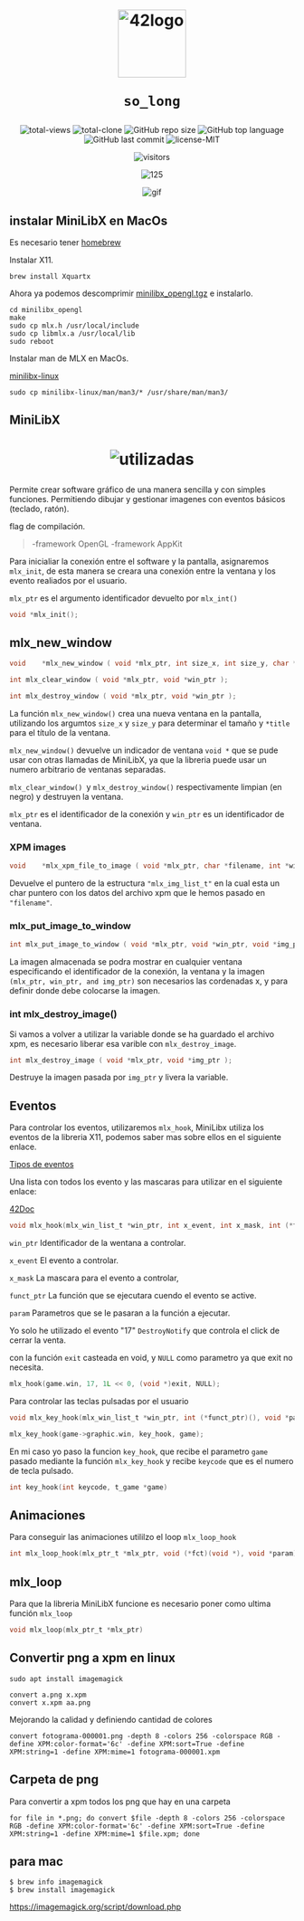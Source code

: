 <h1 align="center">
  <img  width="120" alt="42logo"  src="https://user-images.githubusercontent.com/19689770/129336866-169b0dc7-ea41-47d4-b50a-d466508031af.png">
  
	so_long
</h1>

 <p align="center">
<img alt="total-views" src="https://img.shields.io/badge/views-1-blue">
<img alt="total-clone" src="https://img.shields.io/badge/clone-64-blue">
<img alt="GitHub repo size" src="https://img.shields.io/github/repo-size/nach131/so_long">
<img alt="GitHub top language" src="https://img.shields.io/github/languages/top/nach131/so_long">
<img alt="GitHub last commit" src="https://img.shields.io/github/last-commit/nach131/so_long">
<img alt="license-MIT" src="https://img.shields.io/badge/license-MIT-blue">
</p>

<span align="center">

![visitors](https://visitor-badge.glitch.me/badge?page_id=nach131.so_long&left_color=green&right_color=blue)

![125](https://github.com/nach131/42Barcelona/blob/main/images/125.png)

![gif](https://github.com/nach131/so_long/blob/doble-puntero/gif/so_long.gif)

</span>


## instalar MiniLibX en MacOs

Es necesario tener [homebrew](https://brew.sh/)

Instalar X11.

	brew install Xquartx

Ahora ya podemos descomprimir [minilibx_opengl.tgz](https://github.com/nach131/so_long/blob/main/grafic_lib/minilibx_opengl.tgz) e instalarlo.

	cd minilibx_opengl
	make
	sudo cp mlx.h /usr/local/include
	sudo cp libmlx.a /usr/local/lib
	sudo reboot

Instalar man de MLX en MacOs.

[minilibx-linux](https://github.com/42Paris/minilibx-linux)

	sudo cp minilibx-linux/man/man3/* /usr/share/man/man3/

## MiniLibX

<h1 align="center">

![utilizadas](https://github.com/nach131/so_long/blob/doble-puntero/utilizadas.png)

</h1>

Permite crear software gráfico de una manera sencilla y con simples funciones. Permitiendo dibujar y gestionar imagenes con eventos básicos (teclado, ratón).

flag de compilación.

> -framework OpenGL -framework AppKit

Para inicialiar la conexión entre el software y la pantalla, asignaremos ```mlx_init```, de esta manera se creara una conexión entre la ventana y los evento realiados por el usuario.

```mlx_ptr``` es el argumento identificador devuelto por ```mlx_int()```

```c
void *mlx_init();
```

## mlx_new_window
```c
void	*mlx_new_window ( void *mlx_ptr, int size_x, int size_y, char *title );

int	mlx_clear_window ( void *mlx_ptr, void *win_ptr );

int	mlx_destroy_window ( void *mlx_ptr, void *win_ptr );
```

La función ```mlx_new_window()``` crea una nueva ventana en la pantalla, utilizando los argumtos ```size_x``` y ```size_y``` para determinar el tamaño y `*title` para el título de la ventana.

```mlx_new_window()``` devuelve un indicador de ventana ```void *``` que se pude usar con otras llamadas de MiniLibX, ya que la libreria puede usar un numero arbitrario de ventanas separadas.

`mlx_clear_window() `y `mlx_destroy_window()` respectivamente limpian (en negro) y destruyen la ventana.

`mlx_ptr` es el identificador de la conexión y `win_ptr` es un identificador de ventana.


<!-- ### mlx_new_image()
```c
void	*mlx_new_image ( void *mlx_ptr, int width, int height );
```
Pone una imagen en la memoria, devolviendo un puntero, para poder procesar la imagen, necesita el tamaño de la imagen y el conector de `mlx_ptr` -->

### XPM images

```c
void	*mlx_xpm_file_to_image ( void *mlx_ptr, char *filename, int *width, int *height );
```

Devuelve el puntero de la estructura `"mlx_img_list_t"` en la cual esta un char puntero con los datos del archivo xpm que le hemos pasado en `"filename"`.


### mlx_put_image_to_window

```c
int	mlx_put_image_to_window ( void *mlx_ptr, void *win_ptr, void *img_ptr, int x, int y );
```
La imagen almacenada se podra mostrar en cualquier ventana especificando el identificador de la conexión, la ventana y la imagen `(mlx_ptr, win_ptr, and img_ptr)` son necesarios las cordenadas x, y para definir donde debe colocarse la imagen.

<!-- ### mlx_get_data_addr()
```c
char	*mlx_get_data_addr ( void *img_ptr, int *bits_per_pixel, int *size_line, int *endian );
```
Devuelve información sobre la imagen para poder ser manipulada, `img_ptr` especifica la imagen a usar.

`bits_per_pixel` se llenara con el número de bits necesarios para representrar un color de pixel.

`size_line` es el número de bytes necesarios para almacenar una línea de la imagen en la memoria, es necesario para poder moverse de una línea a otra en la imagen.

`endian` el color de pixel de la imagen debe almacenarse en little endian (endian == 0) o big endian (endian == 1)

Devuelve una dirección de `char *` que representa el comienzo del área de momoria dende se almacena la imagen.

Apartir de esta dirección, los primeros `bits_per_pixel` representan el color del primer pixel en la primera linea de la imagen.

El segundo grupo de `bits_per_pixel` representan el segundo pixel de la primera línea y asi... -->

### int	mlx_destroy_image()

Si vamos a volver a utilizar la variable donde se ha guardado el archivo xpm, es necesario liberar esa varible con `mlx_destroy_image`.

```c
int	mlx_destroy_image ( void *mlx_ptr, void *img_ptr );
```
Destruye la imagen pasada por `img_ptr` y livera la variable.

## Eventos

Para controlar los eventos, utilizaremos `mlx_hook`, MiniLibx utiliza los eventos de la libreria X11, podemos saber mas sobre ellos en el siguiente enlace.

[Tipos de eventos](https://tronche.com/gui/x/xlib/events/types.html)

Una lista con todos los evento y las mascaras para utilizar en el siguiente enlace:

[42Doc](https://harm-smits.github.io/42docs/libs/minilibx/events.html)


```c
void mlx_hook(mlx_win_list_t *win_ptr, int x_event, int x_mask, int (*funct_ptr)(), void *param)
```

`win_ptr` Identificador de la wentana a controlar.

`x_event` El evento a controlar.

`x_mask` La mascara para el evento a controlar,

`funct_ptr` La función que se ejecutara cuendo el evento se active.

`param` Parametros que se le pasaran a la función a ejecutar.

Yo solo he utilizado el evento "17" `DestroyNotify` que controla el click de cerrar la venta.

con la función `exit` casteada en void, y `NULL` como parametro ya que exit no necesita.

```c
mlx_hook(game.win, 17, 1L << 0, (void *)exit, NULL);
```
Para controlar las teclas pulsadas por el usuario

```c
void mlx_key_hook(mlx_win_list_t *win_ptr, int (*funct_ptr)(), void *param)

mlx_key_hook(game->graphic.win, key_hook, game);
```

En mi caso yo paso la funcion `key_hook`, que recibe el parametro `game` pasado mediante la función `mlx_key_hook` y recibe `keycode` que es el numero de tecla pulsado.

```c
int	key_hook(int keycode, t_game *game)
```

## Animaciones

Para conseguir las animaciones utililzo el loop `mlx_loop_hook`

```c
int mlx_loop_hook(mlx_ptr_t *mlx_ptr, void (*fct)(void *), void *param)
```

## mlx_loop

Para que la libreria MiniLibX funcione es necesario poner como ultima función `mlx_loop`

```c
void mlx_loop(mlx_ptr_t *mlx_ptr)
```

<!-- ### mlx_get_color_value()
```c
unsigned int	mlx_get_color_value ( void *mlx_ptr, int color );
```
Para control el color de píxel, (no lo uso). -->

## Convertir png a xpm en linux

	sudo apt install imagemagick

	convert a.png x.xpm
	convert x.xpm aa.png

Mejorando la calidad y definiendo cantidad de colores

	convert fotograma-000001.png -depth 8 -colors 256 -colorspace RGB -define XPM:color-format='6c' -define XPM:sort=True -define XPM:string=1 -define XPM:mime=1 fotograma-000001.xpm

<!-- 
para toda una carpeta
	 for file in *.png; do convert  $file $file.xpm; done
	 for f in */*.bmp ; do convert $f ${f%bmp}png;
 done -->

## Carpeta de png

Para convertir a xpm todos los png que hay en una carpeta

	for file in *.png; do convert $file -depth 8 -colors 256 -colorspace RGB -define XPM:color-format='6c' -define XPM:sort=True -define XPM:string=1 -define XPM:mime=1 $file.xpm; done

## para mac

	$ brew info imagemagick
	$ brew install imagemagick

https://imagemagick.org/script/download.php
